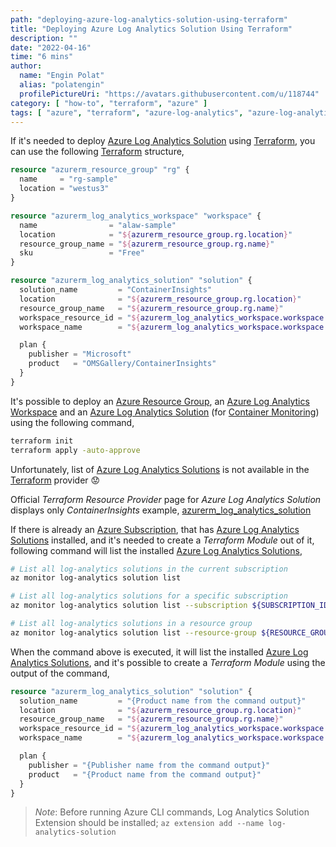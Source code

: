 ```yaml
---
path: "deploying-azure-log-analytics-solution-using-terraform"
title: "Deploying Azure Log Analytics Solution Using Terraform"
description: ""
date: "2022-04-16"
time: "6 mins"
author:
  name: "Engin Polat"
  alias: "polatengin"
  profilePictureUri: "https://avatars.githubusercontent.com/u/118744"
category: [ "how-to", "terraform", "azure" ]
tags: [ "azure", "terraform", "azure-log-analytics", "azure-log-analytics-solution", "azure-resource-group", "azire-cli" ]
---
```

If it's needed to deploy [Azure Log Analytics Solution](https://docs.microsoft.com/en-us/cli/azure/monitor/log-analytics/solution) using [Terraform](https://www.terraform.io/), you can use the following [Terraform](https://www.terraform.io/) structure,

```terraform
resource "azurerm_resource_group" "rg" {
  name     = "rg-sample"
  location = "westus3"
}

resource "azurerm_log_analytics_workspace" "workspace" {
  name                = "alaw-sample"
  location            = "${azurerm_resource_group.rg.location}"
  resource_group_name = "${azurerm_resource_group.rg.name}"
  sku                 = "Free"
}

resource "azurerm_log_analytics_solution" "solution" {
  solution_name         = "ContainerInsights"
  location              = "${azurerm_resource_group.rg.location}"
  resource_group_name   = "${azurerm_resource_group.rg.name}"
  workspace_resource_id = "${azurerm_log_analytics_workspace.workspace.id}"
  workspace_name        = "${azurerm_log_analytics_workspace.workspace.name}"

  plan {
    publisher = "Microsoft"
    product   = "OMSGallery/ContainerInsights"
  }
}
```

It's possible to deploy an [Azure Resource Group](https://docs.microsoft.com/en-us/cli/azure/group), an [Azure Log Analytics Workspace](https://docs.microsoft.com/en-us/cli/azure/monitor/log-analytics/workspace) and an [Azure Log Analytics Solution](https://docs.microsoft.com/en-us/cli/azure/monitor/log-analytics/solution) (for [Container Monitoring](https://docs.microsoft.com/en-us/azure/azure-monitor/containers/container-insights-overview)) using the following command,

```bash
terraform init
terraform apply -auto-approve
```

Unfortunately, list of [Azure Log Analytics Solutions](https://docs.microsoft.com/en-us/cli/azure/monitor/log-analytics/solution) is not available in the [Terraform](https://www.terraform.io/) provider 😟

Official _Terraform Resource Provider_ page for _Azure Log Analytics Solution_ displays only _ContainerInsights_ example, [azurerm_log_analytics_solution](https://registry.terraform.io/providers/hashicorp/azurerm/latest/docs/resources/log_analytics_solution)

If there is already an [Azure Subscription](https://azure.microsoft.com/en-us/free/), that has [Azure Log Analytics Solutions](https://docs.microsoft.com/en-us/cli/azure/monitor/log-analytics/solution) installed, and it's needed to create a _Terraform Module_ out of it, following command will list the installed [Azure Log Analytics Solutions](https://docs.microsoft.com/en-us/cli/azure/monitor/log-analytics/solution),

```bash
# List all log-analytics solutions in the current subscription
az monitor log-analytics solution list

# List all log-analytics solutions for a specific subscription
az monitor log-analytics solution list --subscription ${SUBSCRIPTION_ID}

# List all log-analytics solutions in a resource group
az monitor log-analytics solution list --resource-group ${RESOURCE_GROUP_NAME}
```

When the command above is executed, it will list the installed [Azure Log Analytics Solutions](https://docs.microsoft.com/en-us/cli/azure/monitor/log-analytics/solution), and it's possible to create a _Terraform Module_ using the output of the command,

```terraform
resource "azurerm_log_analytics_solution" "solution" {
  solution_name         = "{Product name from the command output}"
  location              = "${azurerm_resource_group.rg.location}"
  resource_group_name   = "${azurerm_resource_group.rg.name}"
  workspace_resource_id = "${azurerm_log_analytics_workspace.workspace.id}"
  workspace_name        = "${azurerm_log_analytics_workspace.workspace.name}"

  plan {
    publisher = "{Publisher name from the command output}"
    product   = "{Product name from the command output}"
  }
}
```

> _Note_: Before running Azure CLI commands, Log Analytics Solution Extension should be installed; `az extension add --name log-analytics-solution`

